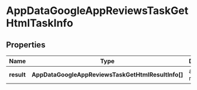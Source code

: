 # AppDataGoogleAppReviewsTaskGetHtmlTaskInfo

## Properties

| Name | Type | Description | Notes |
|------------ | ------------- | ------------- | -------------|
**result** | **AppDataGoogleAppReviewsTaskGetHtmlResultInfo[]** | array of results |[optional]|